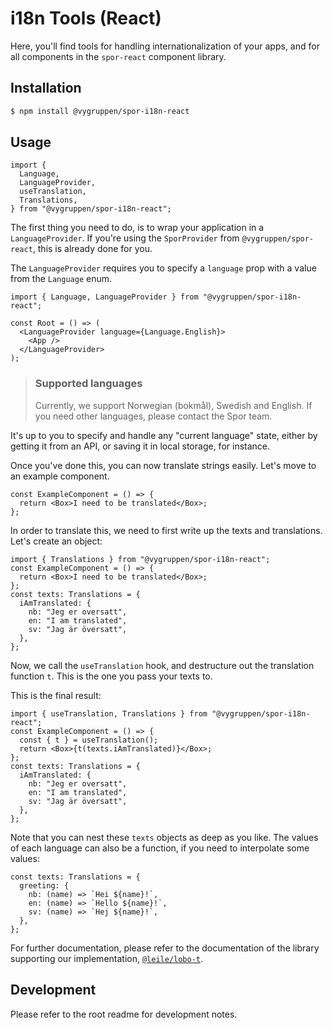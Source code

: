 # i18n Tools (React)

Here, you'll find tools for handling internationalization of your apps, and for all components in the `spor-react` component library.

## Installation

```bash
$ npm install @vygruppen/spor-i18n-react
```

## Usage

```tsx
import {
  Language,
  LanguageProvider,
  useTranslation,
  Translations,
} from "@vygruppen/spor-i18n-react";
```

The first thing you need to do, is to wrap your application in a `LanguageProvider`. If you're using the `SporProvider` from `@vygruppen/spor-react`, this is already done for you.

The `LanguageProvider` requires you to specify a `language` prop with a value from the `Language` enum.

```tsx
import { Language, LanguageProvider } from "@vygruppen/spor-i18n-react";

const Root = () => (
  <LanguageProvider language={Language.English}>
    <App />
  </LanguageProvider>
);
```

> ### Supported languages
>
> Currently, we support Norwegian (bokmål), Swedish and English. If you need other languages, please contact the Spor team.

It's up to you to specify and handle any "current language" state, either by getting it from an API, or saving it in local storage, for instance.

Once you've done this, you can now translate strings easily. Let's move to an example component.

```tsx
const ExampleComponent = () => {
  return <Box>I need to be translated</Box>;
};
```

In order to translate this, we need to first write up the texts and translations. Let's create an object:

```tsx
import { Translations } from "@vygruppen/spor-i18n-react";
const ExampleComponent = () => {
  return <Box>I need to be translated</Box>;
};
const texts: Translations = {
  iAmTranslated: {
    nb: "Jeg er oversatt",
    en: "I am translated",
    sv: "Jag är översatt",
  },
};
```

Now, we call the `useTranslation` hook, and destructure out the translation function `t`. This is the one you pass your texts to.

This is the final result:

```tsx
import { useTranslation, Translations } from "@vygruppen/spor-i18n-react";
const ExampleComponent = () => {
  const { t } = useTranslation();
  return <Box>{t(texts.iAmTranslated)}</Box>;
};
const texts: Translations = {
  iAmTranslated: {
    nb: "Jeg er oversatt",
    en: "I am translated",
    sv: "Jag är översatt",
  },
};
```

Note that you can nest these `texts` objects as deep as you like. The values of each language can also be a function, if you need to interpolate some values:

```tsx
const texts: Translations = {
  greeting: {
    nb: (name) => `Hei ${name}!`,
    en: (name) => `Hello ${name}!`,
    sv: (name) => `Hej ${name}!`,
  },
};
```

For further documentation, please refer to the documentation of the library supporting our implementation, [`@leile/lobo-t`](https://github.com/leile/lobo-t).

## Development

Please refer to the root readme for development notes.
